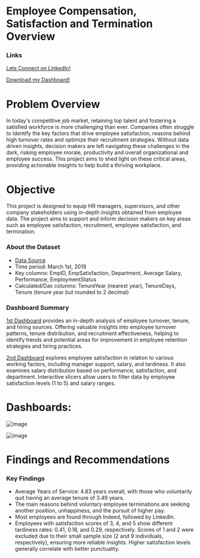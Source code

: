 # Employee Compensation, Satisfaction and Termination Overview

### Links
[Lets Connect on LinkedIn!](https://www.linkedin.com/in/tomzjwang/)

[Download my Dashboard!](https://github.com/tomzjwang/HR-Data-Analytics-using-Power-Bi/blob/main/Employee_Analysis_Dashboards.pbix)

# Problem Overview
In today's competitive job market, retaining top talent and fostering a satisfied workforce is more challenging than ever. Companies often struggle to identify the key factors that drive employee satisfaction, reasons behind high turnover rates and optimize their recruitment strategies. Without data driven insights, decision makers are left navigating these challenges in the dark, risking employee morale, productivity and overall organizational and employee success. This project aims to shed light on these critical areas, providing actionable insights to help build a thriving workplace.
# Objective
This project is designed to equip HR managers, supervisors, and other company stakeholders using in-depth insights obtained from employee data. The project aims to support and inform decision makers on key areas such as employee satisfaction, recruitment, employee satisfaction, and termination.
### About the Dataset 
- [Data Source](https://www.kaggle.com/datasets/rhuebner/human-resources-data-set)
- Time period: March 1st, 2019
- Key columns: EmpID, EmpSatisfaction, Department, Average Salary, Performance, EmploymentStatus
- Calculated/Dax columns: TenureYear (nearest year), TenureDays, Tenure (tenure year but rounded to 2 decimal)
### Dashboard Summary
[1st Dashboard](https://github.com/user-attachments/assets/7becff54-bed3-414f-a9bf-49c07cfe1543) provides an in-depth analysis of employee turnover, tenure, and hiring sources. Offering valuable insights into employee turnover patterns, tenure distribution, and recruitment effectiveness, helping to identify trends and potential areas for improvement in employee retention strategies and hiring practices.

[2nd Dashboard](https://github.com/user-attachments/assets/ebc69f2a-93c2-4092-bcd2-a75a4a0e3bad) explores employee satisfaction in relation to various working factors, including manager support, salary, and tardiness. It also examines salary distribution based on performance, satisfaction, and department. Interactive slicers allow users to filter data by employee satisfaction levels (1 to 5) and salary ranges.
# Dashboards:
![image](https://github.com/user-attachments/assets/7becff54-bed3-414f-a9bf-49c07cfe1543)

![image](https://github.com/user-attachments/assets/ebc69f2a-93c2-4092-bcd2-a75a4a0e3bad)


# Findings and Recommendations
### Key Findings
- Average Years of Service: 4.83 years overall, with those who voluntarily quit having an average tenure of 3.49 years.
- The main reasons behind voluntary employee terminations are seeking another position, unhappiness, and the pursuit of higher pay.
- Most employees are found through Indeed, followed by LinkedIn.
- Employees with satisfaction scores of 3, 4, and 5 show different tardiness rates: 0.41, 0.18, and 0.29, respectively. Scores of 1 and 2 were excluded due to their small sample size (2 and 9 individuals, respectively), ensuring more reliable insights. Higher satisfaction levels generally correlate with better punctuality.
